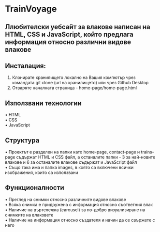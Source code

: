 # TrainVoyage

## Ллюбителски уебсайт за влакове написан на HTML, CSS и JavaScript, който предлага информация относно различни видове влакове

## Инсталация:

1. Клонирате хранилището локално на Вашия компютър чрез командата git clone (url на хранилището) или чрез Github Desktop
2. Отваряте началната страница - home-page/home-page.html

## Използвани технологии

&#8226; HTML <br>
&#8226; CSS <br>
&#8226; JavaScript

## Структура

&#8226; Проектът е разделен на папки като home-page, contact-page и trains-page съдържат HTML и CSS файл, а останалите папки - 3 за най-новите влакове и 6 за останалите влакове съдържат и JavaScript файл <br>
&#8226; Също така има и папка images, в която са включени всички изображения, които са използвани

## Функционалности

&#8226; Преглед на снимки относно различните видове влакове <br>
&#8226; Всяка снимка е придружена с информация относно съответния влак <br>
&#8226; Наличие на въртележка (carousel) за по-добро визуализиране на снимките на влаковете <br>
&#8226; Наличие на информация относно създателя и начин да се свържете с него




